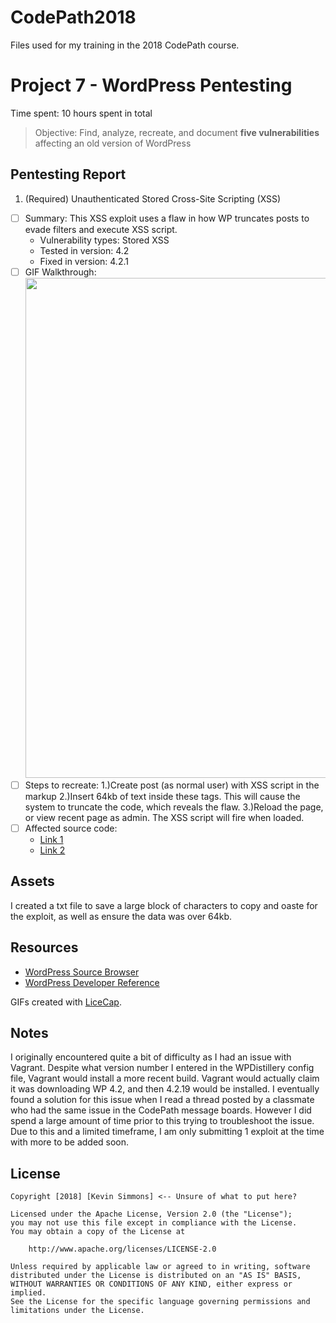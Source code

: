 # CodePath2018
Files used for my training in the 2018 CodePath course.

# Project 7 - WordPress Pentesting

Time spent: 10 hours spent in total

> Objective: Find, analyze, recreate, and document **five vulnerabilities** affecting an old version of WordPress

## Pentesting Report

1. (Required) Unauthenticated Stored Cross-Site Scripting (XSS)
  - [ ] Summary: This XSS exploit uses a flaw in how WP truncates posts to evade filters and execute XSS script.
    - Vulnerability types: Stored XSS
    - Tested in version: 4.2
    - Fixed in version: 4.2.1
  - [ ] GIF Walkthrough: <img src="https://github.com/Nullsec-Oddzilla/CodePath2018/blob/master/XSSDemo_1.gif" width="800">
  - [ ] Steps to recreate: 
	1.)Create post (as normal user) with XSS script in the markup
	2.)Insert 64kb of text inside these tags. This will cause the system to truncate the code, which reveals the flaw.
	3.)Reload the page, or view recent page as admin. The XSS script will fire when loaded.
  - [ ] Affected source code:
    - [Link 1](https://wpvulndb.com/vulnerabilities/7945)
    - [Link 2](https://klikki.fi/adv/wordpress2.html)

## Assets

I created a txt file to save a large block of characters to copy and oaste for the exploit, as well as ensure the data was over 64kb. 

## Resources

- [WordPress Source Browser](https://core.trac.wordpress.org/browser/)
- [WordPress Developer Reference](https://developer.wordpress.org/reference/)

GIFs created with [LiceCap](http://www.cockos.com/licecap/).

## Notes

I originally encountered quite a bit of difficulty as I had an issue with Vagrant. Despite what version number I entered in the WPDistillery config file, Vagrant would install a more recent build. Vagrant would actually claim it was downloading WP 4.2, and then 4.2.19 would be installed. I eventually found a solution for this issue when I read a thread posted by a classmate who had the same issue in the CodePath message boards. However I did spend a large amount of time prior to this trying to troubleshoot the issue. Due to this and a limited timeframe, I am only submitting 1 exploit at the time with more to be added soon.

## License

    Copyright [2018] [Kevin Simmons] <-- Unsure of what to put here?

    Licensed under the Apache License, Version 2.0 (the "License");
    you may not use this file except in compliance with the License.
    You may obtain a copy of the License at

        http://www.apache.org/licenses/LICENSE-2.0

    Unless required by applicable law or agreed to in writing, software
    distributed under the License is distributed on an "AS IS" BASIS,
    WITHOUT WARRANTIES OR CONDITIONS OF ANY KIND, either express or implied.
    See the License for the specific language governing permissions and
    limitations under the License.
